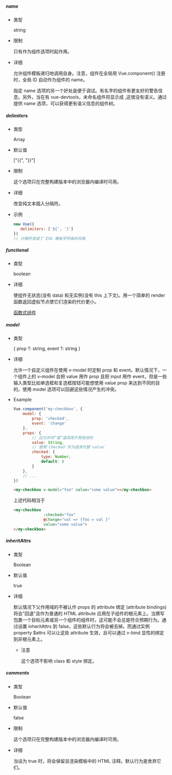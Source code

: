 ##### name

- 类型

  string

- 限制

  只有作为组件选项时起作用。

- 详细

  允许组件模板递归地调用自身。注意，组件在全局用 Vue.component() 注册时，全局 ID 自动作为组件的 name。

  指定 name 选项的另一个好处是便于调试。有名字的组件有更友好的警告信息。另外，当在有 vue-devtools，未命名组件将显示成 <AnonymousComponent>,这很没有语义。通过提供 name 选项，可以获得更有语义信息的组件树。

##### delimiters

- 类型

  Array<string>

- 默认值

  ["{{", "}}"]

- 限制

  这个选项只在完整构建版本中的浏览器内编译时可用。

- 详细

  改变纯文本插入分隔符。

- 示例

  ```js
  new Vue({
     delimiters: ['${', '}'] 
  })
  // 分隔符变成了 ES6 模板字符串的风格
  ```

##### functional

- 类型

  boolean

- 详细

  使组件无状态(没有 data) 和无实例(没有 this 上下文)。用一个简单的 render 函数返回虚拟节点使它们渲染的代价更小。

  [函数式组件](https://cn.vuejs.org/v2/guide/render-function.html#函数式组件)

##### model

- 类型

  { prop ?: string, event ?: string }

- 详细

  允许一个自定义组件在使用 v-model 时定制 prop 和 event。默认情况下，一个组件上的 v-model 会把 value 用作 prop 且把 input 用作 event，但是一些输入类型比如单选框和复选框按钮可能想使用 value prop 来达到不同的目的。使用 model 选项可以回避这些情况产生的冲突。

- Example

  ```js
  Vue.component('my-checkbox', {
      model: {
          prop: 'checked',
          event: 'change'
      },
      props: {
          // 这允许将“值”道具用于其他目的
          value: String,
          // 使用`checked`作为道具代替`value`
          checked: {
              type: Number,
              default: 0
          }
      },
      // ...
  })
  ```

  ```html
  <my-checkbox v-model="foo" value="some value"></my-checkbox>
  ```

  上述代码相当于

  ```html
  <my-checkbox
               :checked="foo"
               @change="val => {foo = val }"
               value="some value">
  </my-checkbox>
  ```

##### inheritAttrs

- 类型

  Boolean

- 默认值

  true

- 详细

  默认情况下父作用域的不被认作 props 的 attribute 绑定 (attribute bindings) 将会"回退"且作为普通的 HTML attribute 应用在子组件的根元素上。当撰写包裹一个目标元素或另一个组件的组件时，这可能不会总是符合预期行为。通过设置 inheritAttrs 到 false，这些默认行为将会被去掉。而通过实例 property $attrs 可以让这些 attribute 生效，且可以通过 v-bind 显性的绑定到非根元素上。

  - 注意

    这个选项不影响 class 和 style 绑定。

##### comments

- 类型

  Boolean

- 默认值

  false

- 限制

  这个选项只在完整构建版本中的浏览器内编译时可用。

- 详细

  当设为 true 时，将会保留且渲染模板中的 HTML 注释。默认行为是舍弃它们。

  

